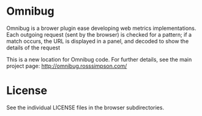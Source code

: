 Omnibug
==========

Omnibug is a brower plugin ease developing web metrics implementations. Each outgoing request (sent by the browser) is checked for a pattern; if a match occurs, the URL is displayed in a panel, and decoded to show the details of the request

This is a new location for Omnibug code.  For further details, see the main project page: http://omnibug.rosssimpson.com/


# License

See the individual LICENSE files in the browser subdirectories.

